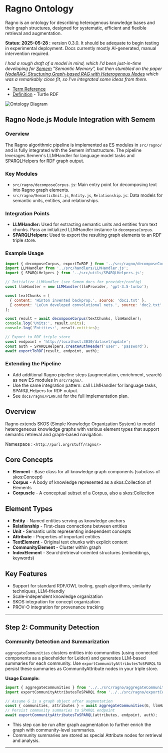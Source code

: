# Ragno Ontology

Ragno is an ontology for describing heterogenous knowledge bases and their graph structures, designed for systematic, efficient and flexible retrieval and augmentation.

**Status: 2025-05-28 :** version 0.3.0. It should be adequate to begin testing in experimental deployment. Docs currently mostly AI-generated, manual intervention required.

*I had a rough draft of a model in mind, which I'd been just-in-time developing for [Semem](https://github.com/danja/semem) "Semantic Memory", but then stumbled on the paper [NodeRAG: Structuring Graph-based RAG with Heterogenous Nodes](https://arxiv.org/abs/2504.11544) which was a remarkably close fit, so I've integrated some ideas from there.*

- [Term Reference](namespace.md)
- [Definition](ragno.ttl) - Turtle RDF

![Ontology Diagram](ontology-diagram.pnd)

## Ragno Node.js Module Integration with Semem

### Overview
The Ragno algorithmic pipeline is implemented as ES modules in `src/ragno/` and is fully integrated with the Semem infrastructure. The pipeline leverages Semem's LLMHandler for language model tasks and SPARQLHelpers for RDF graph output.

### Key Modules
- `src/ragno/decomposeCorpus.js`: Main entry point for decomposing text into Ragno graph elements.
- `src/ragno/SemanticUnit.js`, `Entity.js`, `Relationship.js`: Data models for semantic units, entities, and relationships.

### Integration Points
- **LLMHandler:** Used for extracting semantic units and entities from text chunks. Pass an initialized LLMHandler instance to `decomposeCorpus`.
- **SPARQLHelpers:** Used to export the resulting graph elements to an RDF triple store.

### Example Usage
```js
import { decomposeCorpus, exportToRDF } from '../src/ragno/decomposeCorpus.js';
import LLMHandler from '../src/handlers/LLMHandler.js';
import { SPARQLHelpers } from '../src/utils/SPARQLHelpers.js';

// Initialize LLMHandler (see Semem docs for provider/config)
const llmHandler = new LLMHandler(llmProvider, 'gpt-3.5-turbo');

const textChunks = [
  { content: 'Hinton invented backprop.', source: 'doc1.txt' },
  { content: 'LeCun developed convolutional nets.', source: 'doc2.txt' }
];

const result = await decomposeCorpus(textChunks, llmHandler);
console.log('Units:', result.units);
console.log('Entities:', result.entities);

// Export to RDF triple store
const endpoint = 'http://localhost:3030/dataset/update';
const auth = SPARQLHelpers.createAuthHeader('user', 'password');
await exportToRDF(result, endpoint, auth);
```

### Extending the Pipeline
- Add additional Ragno pipeline steps (augmentation, enrichment, search) as new ES modules in `src/ragno/`.
- Use the same integration pattern: call LLMHandler for language tasks, SPARQLHelpers for RDF output.
- See `docs/ragno/PLAN.md` for the full implementation plan.

## Overview

Ragno extends SKOS (Simple Knowledge Organization System) to model heterogeneous knowledge graphs with various element types that support semantic retrieval and graph-based navigation.

Namespace : `<http://purl.org/stuff/ragno/>`

## Core Concepts

- **Element** - Base class for all knowledge graph components (subclass of skos:Concept)
- **Corpus** - A body of knowledge represented as a skos:Collection of Elements
- **Corpuscle** - A conceptual subset of a Corpus, also a skos:Collection

## Element Types

- **Entity** - Named entities serving as knowledge anchors
- **Relationship** - First-class connections between entities
- **Unit** - Semantic units representing independent concepts
- **Attribute** - Properties of important entities
- **TextElement** - Original text chunks with explicit content
- **CommunityElement** - Cluster within graph
- **IndexElement** - Search/retrieval-oriented structures (embeddings, keywords)

## Key Features

- Support for standard RDF/OWL tooling, graph algorithms, similarity techniques, LLM-friendly
- Scale-independent knowledge organization
- SKOS integration for concept organization
- PROV-O integration for provenance tracking

---

## Step 2: Community Detection

### Community Detection and Summarization

`aggregateCommunities` clusters entities into communities (using connected components as a placeholder for Leiden) and generates LLM-based summaries for each community. Use `exportCommunityAttributesToSPARQL` to persist these summaries as CommunityAttribute nodes in your triple store.

**Usage Example:**

```js
import { aggregateCommunities } from '../../src/ragno/aggregateCommunities.js';
import exportCommunityAttributesToSPARQL from '../../src/ragno/exportCommunityAttributesToSPARQL.js';

// Assume G is a graph object after augmentation
const { communities, attributes } = await aggregateCommunities(G, llmHandler, { minCommunitySize: 2 });
// Persist community summaries to SPARQL endpoint
await exportCommunityAttributesToSPARQL(attributes, endpoint, auth);
```

- This step can be run after graph augmentation to further enrich the graph with community-level summaries.
- Community summaries are stored as special Attribute nodes for retrieval and analysis.

---

